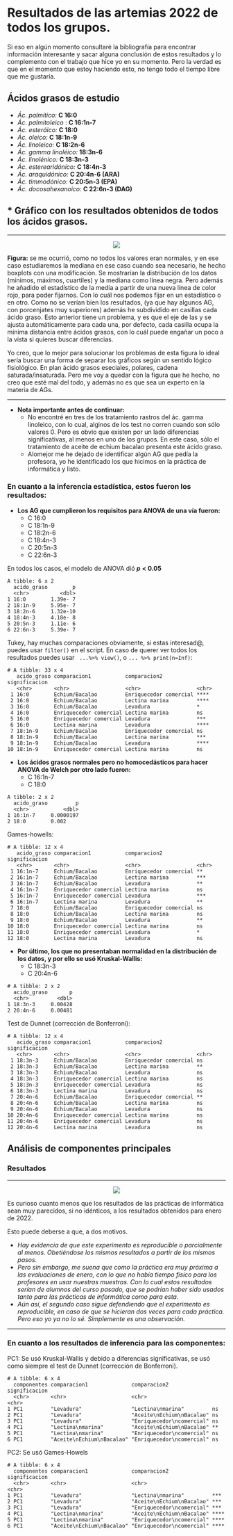 # **Resultados de las artemias 2022 de todos los grupos.**

Si eso en algún momento consultaré la bibliografía para encontrar información interesante y sacar alguna conclusión de estos resultados y lo complemento con el trabajo que hice yo en su momento. Pero la verdad es que en el momento que estoy haciendo esto, no tengo todo el tiempo libre que me gustaría.

## Ácidos grasos de estudio

* *Ác. palmítico:* **C 16:0**
* *Ác. palmitoleico* : **C 16:1n-7**
* *Ác. esteráico:* **C 18:0**
* *Ác. oleico:* **C 18:1n-9**
* *Ác. linoleico:* **C 18:2n-6**
* *Ác. gamma linoléico:* **18:3n-6**
* *Ác. linolénico:* **C 18:3n-3**
* *Ác. esterearidónico:* **C 18:4n-3**
* *Ác. araquidónico:* **C 20:4n-6 (ARA)**
* *Ác. timmodónico:* **C 20:5n-3 (EPA)**
* *Ác. docosahexanoico:* **C 22:6n-3 (DAG)**
## * Gráfico con los resultados obtenidos de todos los ácidos grasos.
---

<p align="center">
  <img src="https://github.com/Juankkar/cuarto_carrera/blob/main/FAA/artemias_sripts_datos/artemias_2022/artemias_2022.png">
</p>

**Figura:** se me ocurrió, como no todos los valores eran normales, y en ese caso estudiaremos la mediana en ese caso cuando sea necesario, he hecho boxplots con una modificación. Se mostrarían la distribución de los datos (mínimos, máximos, cuartiles) y la mediana como línea negra. Pero además he añadido el estadístico de la media a partir de una nueva línea de color rojo, para poder fijarnos. Con lo cuál nos podemos fijar en un estadístico o en otro. Como no se verían bien los resultados, (ya que hay algunos AG, con porcenjates muy superiores) además he subdividido en casillas cada ácido graso. Esto anterior tiene un problema, y es que el eje de las y se ajusta automáticamente para cada una, por defecto, cada casilla ocupa la mínima distancia entre ácidos grasos, con lo cuál puede engañar un poco a la vista si quieres buscar diferencias.

Yo creo, que lo mejor para solucionar los problemas de esta figura lo ideal sería buscar una forma de separar los gráficos según un sentido lógico fisiológico. En plan ácido grasos eseciales, polares, cadena saturada/insaturada. Pero me voy a quedar con la figura que he hecho, no creo que esté mal del todo, y además no es que sea un experto en la materia de AGs.

---

* **Nota importante antes de continuar:** 
  * No encontré en tres de los tratamiento rastros del  ác. gamma linoleico, con lo cual, alginos de los test no corren cuando son sólo valores 0. Pero es obvio que existen por un lado diferencias significativas, al menos en uno de los grupos. En este caso, sólo el tratamiento de aceite de echium bacalao presenta este ácido graso. 
  * Alomejor me he dejado de identificar algún AG que pedía la profesora, yo he identificado los que hicimos en la práctica de informática y listo. 

### **En cuanto a la inferencia estadística, estos fueron los resultados:**

* **Los AG que cumplieron los requisitos para ANOVA de una vía fueron:**
  - C 16:0 
  - C 18:1n-9
  - C 18:2n-6
  - C 18:4n-3
  - C 20:5n-3
  - C 22:6n-3 
  
En todos los casos, el modelo de ANOVA dió ***p*** **< 0.05**

```
A tibble: 6 x 2
  acido_graso        p
  <chr>          <dbl>
1 16:0        1.39e- 7
2 18:1n-9     5.95e- 7
3 18:2n-6     1.32e-10
4 18:4n-3     4.18e- 8
5 20:5n-3     1.11e- 6
6 22:6n-3     5.39e- 7
```

Tukey, hay muchas comparaciones obviamente, si estas interesad@, puedes usar ```filter()``` en el script. En caso de querer ver todos los resultados puedes usar ``` ...%>% view()```, o ```... %>% print(n=Inf)```:

```
# A tibble: 33 x 4
   acido_graso comparacion1           comparacion2           significacion
   <chr>       <chr>                  <chr>                  <chr>        
 1 16:0        Echium/Bacalao         Enriquecedor comercial ****         
 2 16:0        Echium/Bacalao         Lectina marina         ****         
 3 16:0        Echium/Bacalao         Levadura               *            
 4 16:0        Enriquecedor comercial Lectina marina         ns           
 5 16:0        Enriquecedor comercial Levadura               ***          
 6 16:0        Lectina marina         Levadura               ****         
 7 18:1n-9     Echium/Bacalao         Enriquecedor comercial ns           
 8 18:1n-9     Echium/Bacalao         Lectina marina         ***          
 9 18:1n-9     Echium/Bacalao         Levadura               ****         
10 18:1n-9     Enriquecedor comercial Lectina marina         ns     
```
* **Los ácidos grasos normales pero no homocedásticos para hacer ANOVA de Welch por otro lado fueron:**
  - C 16:1n-7
  - C 18:0
  
```
A tibble: 2 x 2
  acido_graso         p
  <chr>           <dbl>
1 16:1n-7     0.0000197
2 18:0        0.002  
```

Games-howells:

```
# A tibble: 12 x 4
   acido_graso comparacion1           comparacion2           significacion
   <chr>       <chr>                  <chr>                  <chr>        
 1 16:1n-7     Echium/Bacalao         Enriquecedor comercial **           
 2 16:1n-7     Echium/Bacalao         Lectina marina         ***          
 3 16:1n-7     Echium/Bacalao         Levadura               **           
 4 16:1n-7     Enriquecedor comercial Lectina marina         ns           
 5 16:1n-7     Enriquecedor comercial Levadura               ***          
 6 16:1n-7     Lectina marina         Levadura               **           
 7 18:0        Echium/Bacalao         Enriquecedor comercial ns           
 8 18:0        Echium/Bacalao         Lectina marina         ns           
 9 18:0        Echium/Bacalao         Levadura               **           
10 18:0        Enriquecedor comercial Lectina marina         ns           
11 18:0        Enriquecedor comercial Levadura               *            
12 18:0        Lectina marina         Levadura               ns   
```

* **Por último, los que no presentaban normalidad en la distribución de los datos, y por ello se usó Kruskal-Wallis:**
  - C 18:3n-3
  - C 20:4n-6

```
# A tibble: 2 x 2
  acido_graso       p
  <chr>         <dbl>
1 18:3n-3     0.00428
2 20:4n-6     0.00481
```

Test de Dunnet (corrección de Bonferroni):

```
# A tibble: 12 x 4
   acido_graso comparacion1           comparacion2           significacion
   <chr>       <chr>                  <chr>                  <chr>        
 1 18:3n-3     Echium/Bacalao         Enriquecedor comercial ns           
 2 18:3n-3     Echium/Bacalao         Lectina marina         **           
 3 18:3n-3     Echium/Bacalao         Levadura               ns           
 4 18:3n-3     Enriquecedor comercial Lectina marina         ns           
 5 18:3n-3     Enriquecedor comercial Levadura               ns           
 6 18:3n-3     Lectina marina         Levadura               ns           
 7 20:4n-6     Echium/Bacalao         Enriquecedor comercial **           
 8 20:4n-6     Echium/Bacalao         Lectina marina         ns           
 9 20:4n-6     Echium/Bacalao         Levadura               ns           
10 20:4n-6     Enriquecedor comercial Lectina marina         ns           
11 20:4n-6     Enriquecedor comercial Levadura               ns           
12 20:4n-6     Lectina marina         Levadura               ns    
```

## **Análisis de componentes principales**

### **Resultados**

---

<p align="center">
<img src="https://github.com/Juankkar/cuarto_carrera/blob/main/FAA/artemias_sripts_datos/artemias_2022/artemias_pca2022.png">
  </p>

Es curioso cuanto menos que los resultados de las prácticas de informática sean muy parecidos, si no idénticos, a los resultados obtenidos para enero de 2022.

Esto puede deberse a que, a dos motivos.

* *Hay evidencia de que este experimento es reproducible o parcialmente al menos. Obetiéndose los mismos resultados a partir de los mismos pasos.*
* *Pero sin embargo, me suena que como la práctica era muy próxima a las evaluaciones de enero, con lo que no había tiempo físico para los profesores en usar nuestras muestras. Con lo cual estos resultados serían de alumnos del curso pasado, que se podrían haber sido usados tanto para las prácticas de informática como para esta.*
* *Aún así, el segundo caso sigue defendiendo que el experimento es reproducible, en caso de que se hicieran dos veces para cada práctica. Pero eso yo ya no lo sé. Simplemente es una observación.*
---  
### En cuanto a los resultados de inferencia para las componentes:

PC1: Se usó Kruskal-Wallis y debido a diferencias significativas, se usó como siempre el test de Dunnet (corrección de Bonferroni).

```
# A tibble: 6 x 4
  componentes comparacion1              comparacion2              significacion
  <chr>       <chr>                     <chr>                     <chr>        
1 PC1         "Levadura"                "Lectina\nmarina"         ns           
2 PC1         "Levadura"                "Aceite\nEchium\nBacalao" ns           
3 PC1         "Levadura"                "Enriquecedor\ncomercial" ns           
4 PC1         "Lectina\nmarina"         "Aceite\nEchium\nBacalao" **           
5 PC1         "Lectina\nmarina"         "Enriquecedor\ncomercial" ns           
6 PC1         "Aceite\nEchium\nBacalao" "Enriquecedor\ncomercial" ns       
```

PC2: Se usó Games-Howels

```
# A tibble: 6 x 4
  componentes comparacion1              comparacion2              significacion
  <chr>       <chr>                     <chr>                     <chr>        
1 PC1         "Levadura"                "Lectina\nmarina"         ***          
2 PC1         "Levadura"                "Aceite\nEchium\nBacalao" ***          
3 PC1         "Levadura"                "Enriquecedor\ncomercial" ***          
4 PC1         "Lectina\nmarina"         "Aceite\nEchium\nBacalao" ****         
5 PC1         "Lectina\nmarina"         "Enriquecedor\ncomercial" ****         
6 PC1         "Aceite\nEchium\nBacalao" "Enriquecedor\ncomercial" ****    
```
